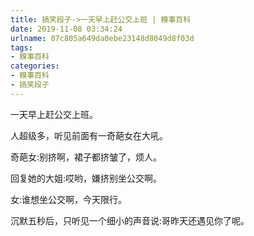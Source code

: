 ```yaml
---
title: 搞笑段子->一天早上赶公交上班 | 糗事百科
date: 2019-11-08 03:34:24
urlname: 07c805a649da0ebe23148d8049d8f03d
tags: 
- 糗事百科
categories:
- 糗事百科
- 搞笑段子
---
```

一天早上赶公交上班。

人超级多，听见前面有一奇葩女在大吼。

奇葩女:别挤啊，裙子都挤皱了，烦人。

回复她的大姐:哎哟，嫌挤别坐公交啊。

女:谁想坐公交啊，今天限行。

沉默五秒后，只听见一个细小的声音说:哥昨天还遇见你了呢。


